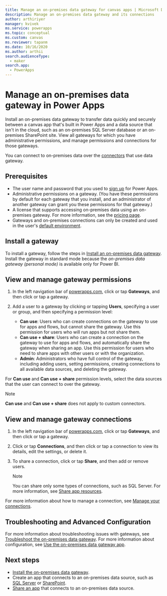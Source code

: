 ```yaml
---
title: Manage an on-premises data gateway for canvas apps | Microsoft Docs
description: Manage an on-premises data gateway and its connections
author: arthiriyer
manager: kvivek
ms.service: powerapps
ms.topic: conceptual
ms.custom: canvas
ms.reviewer: tapanm
ms.date: 10/16/2020
ms.author: arthii
search.audienceType: 
  - maker
search.app: 
  - PowerApps
---
```


# Manage an on-premises data gateway in Power Apps

Install an on-premises data gateway to transfer data quickly and securely between a canvas app that's built in Power Apps and a data source that isn't in the cloud, such as an on-premises SQL Server database or an on-premises SharePoint site. View all gateways for which you have administrative permissions, and manage permissions and connections for those gateways. 

You can connect to on-premises data over the [connectors](https://docs.microsoft.com/connectors/connector-reference/connector-reference-powerapps-connectors) that use data gateway.

## Prerequisites

* The user name and password that you used to [sign up](../signup-for-powerapps.md) for Power Apps.
* Administrative permissions on a gateway. (You have these permissions by default for each gateway that you install, and an administrator of another gateway can grant you these permissions for that gateway.)
* A license that supports accessing on-premises data using an on-premises gateway. For more information, see the [pricing page](https://powerapps.microsoft.com/pricing/).
* Gateways and on-premises connections can only be created and used in the user's [default environment](working-with-environments.md).

## Install a gateway

To install a gateway, follow the steps in [Install an on-premises data gateway](/data-integration/gateway/service-gateway-install). Install the gateway in standard mode because the _on-premises data gateway (personal mode)_ is available only for Power BI.

## View and manage gateway permissions

1. In the left navigation bar of [powerapps.com](https://make.powerapps.com?utm_source=padocs&utm_medium=linkinadoc&utm_campaign=referralsfromdoc), click or tap **Gateways**, and then click or tap a gateway.

2. Add a user to a gateway by clicking or tapping **Users**, specifying a user or group, and then specifying a permission level:

   * **Can use**: Users who can create connections on the gateway to use for apps and flows, but cannot share the gateway. Use this permission for users who will run apps but not share them.
   * **Can use + share**: Users who can create a connection on the gateway to use for apps and flows, and automatically share the gateway when sharing an app. Use this permission for users who need to share apps with other users or with the organization.
   * **Admin**: Administrators who have full control of the gateway, including adding users, setting permissions, creating connections to all available data sources, and deleting the gateway.

For **Can use** and **Can use + share** permission levels, select the data sources that the user can connect to over the gateway.

> [!NOTE]
> **Can use** and **Can use + share** does not apply to custom connectors.

## View and manage gateway connections

1. In the left navigation bar of [powerapps.com](https://make.powerapps.com?utm_source=padocs&utm_medium=linkinadoc&utm_campaign=referralsfromdoc), click or tap **Gateways**, and then click or tap a gateway.

2. Click or tap **Connections**, and then click or tap a connection to view its details, edit the settings, or delete it.

3. To share a connection, click or tap **Share**, and then add or remove users.

    > [!NOTE]
   > You can share only some types of connections, such as SQL Server. For more information, see [Share app resources](share-app-resources.md).

For more information about how to manage a connection, see [Manage your connections](add-manage-connections.md).

## Troubleshooting and Advanced Configuration

For more information about troubleshooting issues with gateways, see [Troubleshoot the on-premises data gateway](/data-integration/gateway/service-gateway-tshoot). For more information about configuration, see [Use the on-premises data gateway app](/data-integration/gateway/service-gateway-app).

## Next steps

* [Install the on-premises data gateway](/data-integration/gateway/service-gateway-install).
* Create an app that connects to an on-premises data source, such as [SQL Server](connections/connection-azure-sqldatabase.md) or [SharePoint](connections/connection-sharepoint-online.md).
* [Share an app](share-app.md) that connects to an on-premises data source.
